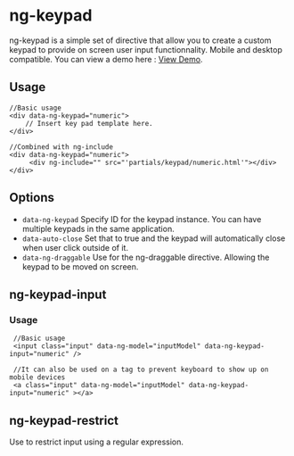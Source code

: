 # ng-keypad


ng-keypad is a simple set of directive that allow you to create a custom keypad to provide on screen user input functionnality. Mobile and desktop compatible. You can view a demo here : [View Demo](http://dev.tommyrochette.com/ng-keypad/demo/).



## Usage

```
//Basic usage
<div data-ng-keypad="numeric">
    // Insert key pad template here.
</div>

//Combined with ng-include
<div data-ng-keypad="numeric">
     <div ng-include="" src="'partials/keypad/numeric.html'"></div>
</div>
```

## Options

- `data-ng-keypad` Specify ID for the keypad instance. You can have multiple keypads in the same application.
- `data-auto-close` Set that to true and the keypad will automatically close when user click outside of it.
- `data-ng-draggable` Use for the ng-draggable directive. Allowing the keypad to be moved on screen.




## ng-keypad-input

### Usage

```
 //Basic usage
 <input class="input" data-ng-model="inputModel" data-ng-keypad-input="numeric" />

 //It can also be used on a tag to prevent keyboard to show up on mobile devices
 <a class="input" data-ng-model="inputModel" data-ng-keypad-input="numeric" ></a>
```

## ng-keypad-restrict

Use to restrict input using a regular expression.


